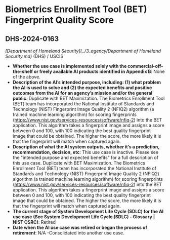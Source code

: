 # Biometrics Enrollment Tool (BET) Fingerprint Quality Score
## DHS-2024-0163
_[Department of Homeland Security](../3_agency/Department of Homeland Security.md)_ (DHS) / USCIS


+ **Whether the use case is implemented solely with the commercial-off-the-shelf or freely available AI products identified in Appendix B**: None of the above.
+ **Description of the AI’s intended purpose, including: (1) what problem the AI is used to solve and (2) the expected benefits and positive outcomes from the AI for an agency’s mission and/or the general public**: Duplicate with BET Maximization. The Biometrics Enrollment Tool (BET) team has incorporated the National Institute of Standards and Technology (NIST) Fingerprint Image Quality 2 (NFIQ2) algorithm (a trained machine learning algorithm) for scoring fingerprints (https://www.nist.gov/services-resources/software/nfiq-2) into the BET application. This algorithm takes a fingerprint image and assigns a score between 0 and 100, with 100 indicating the best quality fingerprint image that could be obtained. The higher the score, the more likely it is that the fingerprint will match when captured again.
+ **Description of what the AI system outputs, whether it’s a prediction, recommendation, decision, etc**: This use case is inactive. Please see the "intended purpose and expected benefits" for a full description of this use case.
Duplicate with BET Maximization. The Biometrics Enrollment Tool (BET) team has incorporated the National Institute of Standards and Technology (NIST) Fingerprint Image Quality 2 (NFIQ2) algorithm (a trained machine learning algorithm) for scoring fingerprints (https://www.nist.gov/services-resources/software/nfiq-2) into the BET application. This algorithm takes a fingerprint image and assigns a score between 0 and 100, with 100 indicating the best quality fingerprint image that could be obtained. The higher the score, the more likely it is that the fingerprint will match when captured again. 
+ **The current stage of System Development Life Cycle (SDLC) for the AI use case (See System Development Life Cycle (SDLC) - Glossary | NIST CSRC)**: Retired
+ **Date when the AI use case was retired or began the process of retirement**: N/A -Consolidated into another use case.